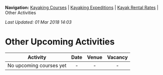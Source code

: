 **Navigation:** [Kayaking Courses](index) &#124; [Kayaking Expeditions](expedition) &#124; [Kayak Rental Rates](rental) &#124; Other Activities

_Last Updated: 01 Mar 2018 14:03_
# Other Upcoming Activities

Activity | Date | Venue | Vacancy
:---:|:---:|:---:|:---:
No upcoming courses yet|-|-|-


